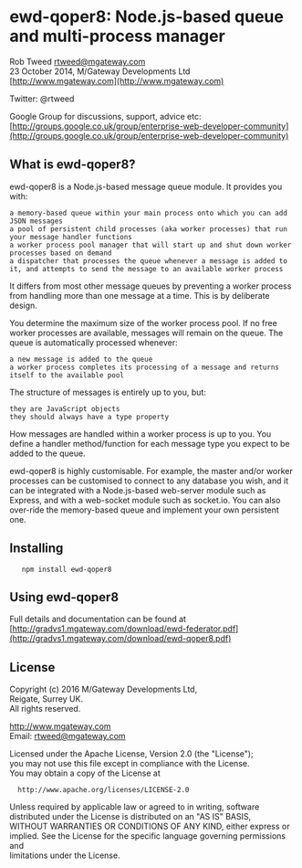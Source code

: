 # ewd-qoper8: Node.js-based queue and multi-process manager
 
Rob Tweed <rtweed@mgateway.com>  
23 October 2014, M/Gateway Developments Ltd [http://www.mgateway.com](http://www.mgateway.com)  

Twitter: @rtweed

Google Group for discussions, support, advice etc: [http://groups.google.co.uk/group/enterprise-web-developer-community](http://groups.google.co.uk/group/enterprise-web-developer-community)


## What is ewd-qoper8?

ewd-qoper8 is a Node.js-based message queue module.  It provides you with:

    a memory-based queue within your main process onto which you can add JSON messages
    a pool of persistent child processes (aka worker processes) that run your message handler functions
    a worker process pool manager that will start up and shut down worker processes based on demand
    a dispatcher that processes the queue whenever a message is added to it, and attempts to send the message to an available worker process

It differs from most other message queues by preventing a worker process from handling more than one message at a time.  This is by deliberate design.

You determine the maximum size of the worker process pool.  If no free worker processes are available, messages will remain on the queue.  The queue is automatically processed whenever:

    a new message is added to the queue
    a worker process completes its processing of a message and returns itself to the available pool

The structure of messages is entirely up to you, but:

    they are JavaScript objects
    they should always have a type property

How messages are handled within a worker process is up to you.  You define a handler method/function for each message type you expect to be added to the queue.

ewd-qoper8 is highly customisable.   For example, the master and/or worker processes can be customised to connect to any database you wish, and it can be integrated with a Node.js-based web-server module such as Express, and with a web-socket module such as socket.io.  You can also over-ride the memory-based queue and implement your own persistent one.

## Installing

       npm install ewd-qoper8
	   
## Using ewd-qoper8

  Full details and documentation can be found at
  [http://gradvs1.mgateway.com/download/ewd-federator.pdf](http://gradvs1.mgateway.com/download/ewd-qoper8.pdf)


## License

 Copyright (c) 2016 M/Gateway Developments Ltd,                           
 Reigate, Surrey UK.                                                      
 All rights reserved.                                                     
                                                                           
  http://www.mgateway.com                                                  
  Email: rtweed@mgateway.com                                               
                                                                           
                                                                           
  Licensed under the Apache License, Version 2.0 (the "License");          
  you may not use this file except in compliance with the License.         
  You may obtain a copy of the License at                                  
                                                                           
      http://www.apache.org/licenses/LICENSE-2.0                           
                                                                           
  Unless required by applicable law or agreed to in writing, software      
  distributed under the License is distributed on an "AS IS" BASIS,        
  WITHOUT WARRANTIES OR CONDITIONS OF ANY KIND, either express or implied. 
  See the License for the specific language governing permissions and      
   limitations under the License.      
